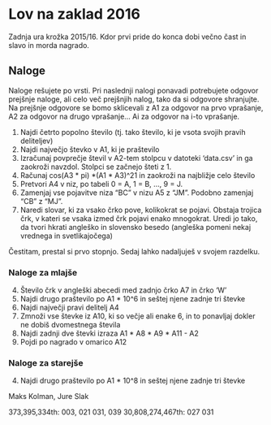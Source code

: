 # Lov na zaklad 2016

Zadnja ura krožka 2015/16. Kdor prvi pride do konca dobi večno čast in slavo in morda nagrado.

## Naloge
Naloge rešujete po vrsti. Pri naslednji nalogi ponavadi potrebujete odgovor
prejšnje naloge, ali celo več prejšnjih nalog, tako da si odgovore shranjujte.
Na prejšnje odgovore se bomo sklicevali z A1 za odgovor na prvo vprašanje, A2 za
odgovor na drugo vprašanje... Ai za odgovor na i-to vprašanje.

1. Najdi četrto popolno število (tj. tako število, ki je vsota svojih pravih deliteljev)
2. Najdi največjo števko v A1, ki je praštevilo
3. Izračunaj povprečje števil v A2-tem stolpcu v datoteki ‘data.csv’ in ga zaokroži navzdol. Stolpci se začnejo šteti z 1.
4. Računaj cos(A3 * pi)  *(A1 * A3)^21  in zaokroži na najbližje celo število
5. Pretvori A4 v niz, po tabeli 0 = A, 1 = B, …, 9 = J.
6. Zamenjaj vse pojavitve niza “BC” v nizu A5  z “JM”. Podobno zamenjaj “CB” z “MJ”.
7. Naredi slovar, ki za vsako črko pove, kolikokrat se pojavi. Obstaja trojica črk, v kateri se vsaka izmed črk pojavi enako mnogokrat. Uredi jo tako, da tvori hkrati angleško in slovensko besedo (angleška pomeni nekaj vrednega in svetlikajočega)

Čestitam, prestal si prvo stopnjo. Sedaj lahko nadaljuješ v svojem razdelku.

### Naloge za mlajše

<ol start="4">
    <li> Število črk v angleški abecedi med zadnjo črko A7 in črko ‘W’ </li>
    <li> Najdi drugo praštevilo po A1 * 10^6 in seštej njene zadnje tri števke </li>
    <li> Najdi največji pravi delitelj A4 </li>
    <li> Zmnoži vse števke iz A10, ki so večje ali enake 6, in to ponavljaj dokler ne dobiš dvomestnega števila </li>
    <li> Najdi zadnji dve števki izraza A1 * A8 * A9 * A11 - A2 </li>
    <li> Pojdi po nagrado v omarico A12 </li>
</ol>

### Naloge za starejše

<ol start="4">
<li>Najdi drugo praštevilo po A1 * 10^8 in seštej njene zadnje tri števke</li>
</ol>

Maks Kolman, Jure Slak


373,395,334th: 003, 021 031, 039
30,808,274,467th: 027 031
